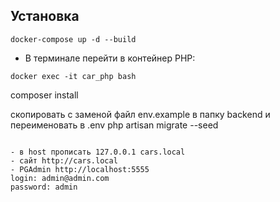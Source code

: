 ## Установка
```
docker-compose up -d --build
```
- В терминале перейти в контейнер PHP:
```
docker exec -it car_php bash
```
composer install

скопировать с заменой файл env.example в папку backend и переименовать в .env
php artisan migrate --seed
```

- в host прописать 127.0.0.1 cars.local
- сайт http://cars.local
- PGAdmin http://localhost:5555  
login: admin@admin.com  
password: admin